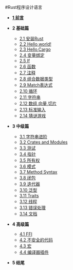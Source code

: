 #Rust程序设计语言

* **[1 前言](1.md)**

* **2 基础篇**
	- [2.1 安装Rust](2.1.md)
	- [2.2 Hello,world!](2.2.md)
	- [2.3 Hello,Cargo](2.3.md)
	- [2.4 变量绑定](2.4.md)
	- [2.5 If]()
	- [2.6 函数]()
	- [2.7 注释]()
	- [2.8 组合数据类型]()
	- [2.9 Match表达式](2.9.md)
	- [2.10 循环](2.10.md)
	- [2.11 字符串]()
	- [2.12 数组,向量,切片]()
	- [2.13 标准输入]()
	- [2.14 猜谜游戏]()
* **3 中级篇**
	- [3.1 字符串进阶]()
	- [3.2 Crates and Modules]()
	- [3.3 测试]()
	- [3.4 指针]()
	- [3.5 所有权]()
	- [3.6 模式]()
	- [3.7 Method Syntax]()
	- [3.8 闭包]()
	- [3.9 迭代器]()
	- [3.10 泛型]()
	- [3.11 Traits]()
	- [3.12 线程]()
	- [3.13 错误处理]()
	- [3.14 文档]()														
* **4 高级篇**
	- [4.1 FFI]()
	- [4.2 不安全的代码]()
	- [4.3 宏]()
	- [4.4 编译器插件]()
* **5 结尾**	
